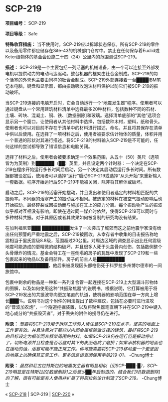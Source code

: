 # SCP-219
                        


**项目编号：** SCP-219

**项目等级：** Safe

**特殊收容措施：** 当不使用时，SCP-219应以拆卸状态保存。所有SCP-219的零件以及备用零件都应储存在Site-43的机械部门仓库中。禁止在任何保存着Euclid或Keter级物体的基金会设施二十四（24）公里内的范围测试SCP-219。

**描述：** SCP-219是一个主要包括一列活塞的机械设备，由一个可以连接至外部发电机以提供动力的电动马达驱动。整台机器的框架由钍合金制成。SCP-219的每个活塞的外壳也主要由同样的钍合金制成。SCP-219外部连接着一台████IBM笔记本电脑，键盘和显示器，都由振动吸收泡沫材料保护以防它们被SCP-219的振动破坏。

当SCP-219连接的电脑开启时，它会自动运行一个“地震发生器”程序。使用者可以通过键盘从一个常用建筑材料清单中选择最多20种材料，包括数种不同的石材、土壤、砖块、混凝土、钢、铁、[数据删除]和玻璃。选择清单底部的“其他”选项会显示另一个窗口，让使用者从其他材料中选择，包括数种木材，塑料，纸和骨头。使用者也可以对目前不存在于清单中的材料进行描述，命名，并且将其保存在清单中供以后使用。在选择了一项材料之后，使用者被要求估计物体的质量，体积并用一个普通的形状对其进行描述。将SCP-219的材料输入SCP-219是不可能的，任何这样的尝试都导致了错误信息和电脑关闭。

选择了材料之后，使用者会被要求确定一个效果范围，从五十（50）英尺（选项皆为为英制）到██████（██）英里，并且设定两个计时器：一个决定在SCP-219在程序开始运行多长时间后启动，另一个决定其启动后运行多长时间。所有数据都被设定后，使用者可以选择“运行”启动SCP-219或选择“从头开始”来重新输入一套数据。程序开始运行后SCP-219不能被关闭，除非将其解体或破坏。

启动之后，SCP-219的活塞开始摆动，并且发出和使用者选定的材料相匹配的共振频率。不同组的活塞产生的振动互不相同。被选定的材料在被空气振动影响后也开始振动，最终碎裂或因振动而与施加在其上的应力分离。每个振动物产生的振波似乎都对互相没有影响，即使在通过同一媒介时依然，使得SCP-219可以同时与多种材料共振。对于其原因或者其效果如何被复制的研究均没有结果。

在加利福尼亚███ █████████发生了一次袭击了城郊而这之前地震学家没有给出任何预警的严重地震之后，SCP-219被回收。从幸存者中收集的目击报告称地震相当于里氏震级8.8级，范围超过20公里。对周边区域的调查显示出比任何震级地震可能造成的更精微的结构破坏，并且很多人死于头盖骨内创伤，包括数例整个头骨爆炸的情况。基金会特工在一座倒塌的房子的瓦砾中发现了SCP-219和一些包裹起来的物品以及备用部件。房子的前主人是█████████ ██████████████，他后来被发现因头部枪伤死于科罗拉多州博尔德市的一间旅馆中。

包裹中剩余的物品是一种和一系列复合管一起连接在SCP-219上大型漏斗形物体的图解，以及如何使用这种“共振聚焦器”的说明书。根据说明，它打算被用于将SCP-219发出的共振波导向更加笔直的轨道，使机器的影响范围在单一方向上增长███%。说明书对这个附件的用法提出了数种建议，包括在必要时进行进攻的“音波加农炮”，一个隧道挖掘装置，以及将聚焦器笔直朝下并在SCP-219中键入地心成分的“共振毁灭者”。对于丢失的附件的搜寻仍在进行。

**附录：** *想要将SCP-219用于拆除工作的人请注意SCP-219在水平，坚实的地面上工作更有效。并且注意对于那些以内部金属框架做支撑的建筑，最好将SCP-219的目标设定为框架而非框架周围的材料。如果SCP-219仍在运行但是振动停止了，切断电源并且检查是否活塞对其下的表面造成了磨损；如果承放机器的地面也在摇动的话，活塞可能不能正常工作。你可能需要将SCP-219移动至一个更坚固的地基上以确保其正常工作。更多信息请查阅使用手册219-01。*  -Chung博士

**附录：** *虽然和尼古拉特斯拉的地震发生器有明显相似（见SCP-███-█），SCP-219明显是在特斯拉的[数据删除]之后至少██年后制造的。结合我们对[数据删除]的了解，很有可能是有人使用并扩展了特斯拉的设计制造了SCP-219。*  -Chung博士



« [SCP-218](/scp-218) | SCP-219 | [SCP-220](/scp-220) »





                    